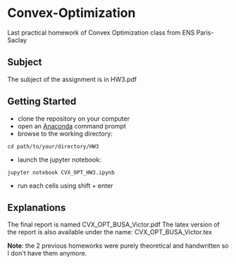 # Convex-Optimization

Last practical homework of Convex Optimization class from ENS Paris-Saclay

## Subject
The subject of the assignment is in HW3.pdf

## Getting Started
+ clone the repository on your computer
+ open an [Anaconda](https://www.anaconda.com/download/) command prompt
+ browse to the working directory:
```{r, engine='bash', count_lines}
cd path/to/your/directory/HW3
```
+ launch the jupyter notebook:
```{r, engine='bash', count_lines}
jupyter notebook CVX_OPT_HW3.ipynb
```
+ run each cells using shift + enter

## Explanations
The final report is named CVX_OPT_BUSA_Victor.pdf
The latex version of the report is also available under the name: CVX_OPT_BUSA_Victor.tex

__Note__: the 2 previous homeworks were purely theoretical and handwritten so I don't have them anymore.

